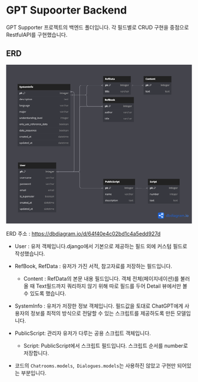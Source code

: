 # GPT Supoorter Backend  

GPT Supporter 프로젝트의 백엔드 폴더입니다.
각 필드별로 CRUD 구현을 중점으로 RestfulAPI를 구현했습니다.

## ERD

![](https://github.com/SonJinHYo/image_repo/blob/main/image_server/Untitled.png?raw=true)

ERD 주소 : https://dbdiagram.io/d/64f40e4c02bd1c4a5edd927d

- User : 유저 객체입니다.django에서 기본으로 제공하는 필드 외에 커스텀 필드로 작성했습니다.
- RefBook, RefData : 유저가 가진 서적, 참고자료를 저장하는 필드입니다.
  - Content : RefData의 본문 내용 필드입니다. 객체 전체(페이지네이션)를 불러올 때 Text필드까지 쿼리하지 않기 위해 따로 필드를 두어 Detail 뷰에서만 볼 수 있도록 했습니다.
- SystemInfo : 유저가 저장한 정보 객체입니다. 필드값을 토대로 ChatGPT에게 사용자의 정보를 최적의 방식으로 전달할 수 있는 스크립트를 제공하도록 만든 모델입니다.
- PublicScript: 관리자 유저가 다루는 공용 스크립트 객체입니다.
  - Script: PublicScript에서 스크립트 필드입니다. 스크립트 순서를 number로 저장합니다.

- 코드의 `Chatrooms.models`,` Dialogues.models`는 사용하진 않았고 구현만 되어있는 부분입니다.





